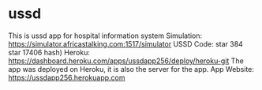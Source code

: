 # ussd
This is ussd app for hospital information system
Simulation: https://simulator.africastalking.com:1517/simulator
USSD Code: star 384 star 17406 hash)
Heroku: https://dashboard.heroku.com/apps/ussdapp256/deploy/heroku-git
The app was deployed on Heroku, it is also the server for the app.
App Website: https://ussdapp256.herokuapp.com
